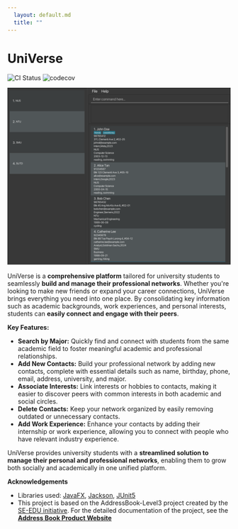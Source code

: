 ```yaml
---
  layout: default.md
  title: ""
---
```


# UniVerse

![CI Status](https://github.com/AY2425S1-CS2103T-T17-1/tp/workflows/Java%20CI/badge.svg)
![codecov](https://codecov.io/gh/AY2425S1-CS2103T-T17-1/tp/branch/master/graph/badge.svg)

![Ui](images/Ui.png)

UniVerse is a **comprehensive platform** tailored for university students to seamlessly **build and manage their professional networks**. Whether you're looking to make new friends or expand your career connections, UniVerse brings everything you need into one place. By consolidating key information such as academic backgrounds, work experiences, and personal interests, students can **easily connect and engage with their peers**.

**Key Features:**

* **Search by Major:** Quickly find and connect with students from the same academic field to foster meaningful academic and professional relationships.
* **Add New Contacts:** Build your professional network by adding new contacts, complete with essential details such as name, birthday, phone, email, address, university, and major.
* **Associate Interests:** Link interests or hobbies to contacts, making it easier to discover peers with common interests in both academic and social circles.
* **Delete Contacts:** Keep your network organized by easily removing outdated or unnecessary contacts.
* **Add Work Experience:** Enhance your contacts by adding their internship or work experience, allowing you to connect with people who have relevant industry experience.

UniVerse provides university students with a **streamlined solution to manage their personal and professional networks**, enabling them to grow both socially and academically in one unified platform.

**Acknowledgements**

* Libraries used: [JavaFX](https://openjfx.io/), [Jackson](https://github.com/FasterXML/jackson), [JUnit5](https://github.com/junit-team/junit5)
* This project is based on the AddressBook-Level3 project created by the [SE-EDU initiative](https://se-education.org). For the detailed documentation of the project, see the **[Address Book Product Website](https://se-education.org/addressbook-level3)**

